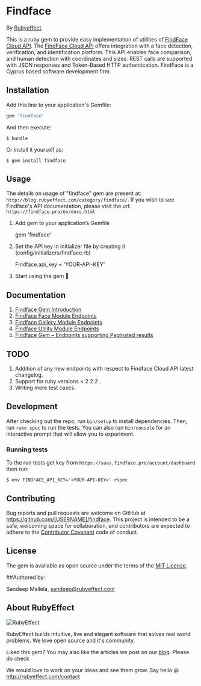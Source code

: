 
# Findface

By [Rubyeffect](https://www.rubyeffect.com/).

This is a ruby gem to provide easy implementation of utilities of [FindFace Cloud API](https://findface.pro/en/). The [FindFace Cloud API](https://findface.pro/en/) offers integration with a face detection, verification, and identification platform. This API enables face comparison, and human detection with coordinates and sizes. REST calls are supported with JSON responses and Token-Based HTTP authentication. FindFace is a Cyprus based software development firm.

## Installation

Add this line to your application's Gemfile:

```ruby
gem 'findface'
```

And then execute:

    $ bundle

Or install it yourself as:

    $ gem install findface

## Usage

The details on usage of "findface" gem are present at: `http://blog.rubyeffect.com/category/findface/`. If you wish to see Findface's API documentation, please visit the url: `https://findface.pro/en/docs.html`

1. Add gem to your application’s Gemfile

    gem 'findface'

2. Set the API key in initializer file by creating it (config/initializers/findface.rb)

    Findface.api_key = 'YOUR-API-KEY'

3. Start using the gem 🙂

## Documentation

1. [Findface Gem Introduction](http://blog.rubyeffect.com/documentation-for-findface-gem/)
2. [Findface Face Module Endpoints](http://blog.rubyeffect.com/findface-gem-face-module-endpoints/)
3. [Findface Gallery Module Endpoints](http://blog.rubyeffect.com/findface-gem-gallery-module-endpoints/)
4. [Findface Utility Module Endpoints](http://blog.rubyeffect.com/findface-gem-utility-module-endpoints/)
5. [Findface Gem – Endpoints supporting Paginated results](http://blog.rubyeffect.com/findface-gem-endpoints-supporting-paginated-results/)

## TODO

1. Addition of any new endpoints with respect to Findface Cloud API latest changelog.
2. Support for ruby versions < 2.2.2 .
3. Writing more test cases.

## Development

After checking out the repo, run `bin/setup` to install dependencies. Then, run `rake spec` to run the tests. You can also run `bin/console` for an interactive prompt that will allow you to experiment.

### Running tests

To the run tests get key from `https://saas.findface.pro/account/dashboard` then run:

```console
$ env FINDFACE_API_KEY='<YOUR-API-KEY>' rspec
```


## Contributing

Bug reports and pull requests are welcome on GitHub at https://github.com/[USERNAME]/findface. This project is intended to be a safe, welcoming space for collaboration, and contributors are expected to adhere to the [Contributor Covenant](http://contributor-covenant.org) code of conduct.


## License

The gem is available as open source under the terms of the [MIT License](http://opensource.org/licenses/MIT).

##Authored by: 

Sandeep Mallela, sandeep@rubyeffect.com

## About RubyEffect

![RubyEffect](http://blog.rubyeffect.com/wp-content/uploads/2015/05/cropped-re_original_logo.png)

RubyEffect builds intuitive, live and elegant software that solves real world problems. We love open source and it's community.

Liked this gem? You may also like the articles we post on our [blog](http://blog.rubyeffect.com). Please do check

We would love to work on your ideas and see them grow. Say hello @ http://rubyeffect.com/contact
